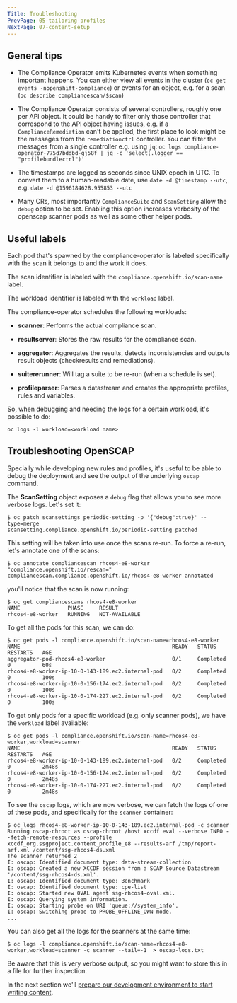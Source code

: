 ```yaml
---
Title: Troubleshooting
PrevPage: 05-tailoring-profiles
NextPage: 07-content-setup
---
```

General tips
------------

* The Compliance Operator emits Kubernetes events when something
  important happens. You can either view all events in the cluster (`oc get events
  -nopenshift-compliance`) or events for an object, e.g. for a scan
  (`oc describe compliancescan/$scan`)

* The Compliance Operator consists of several controllers, roughly
  one per API object. It could be handy to filter only those controller that correspond to
  the API object having issues, e.g. if a `ComplianceRemediation` can't be applied,
  the first place to look might be the messages from the `remediationctrl` controller.
  You can filter the messages from a single controller e.g. using `jq`:
  `oc logs compliance-operator-775d7bddbd-gj58f | jq -c 'select(.logger == "profilebundlectrl")' `

* The timestamps are logged as seconds since UNIX epoch in UTC. To convert
  them to a human-readable date, use
  `date -d @timestamp --utc`, e.g. `date -d @1596184628.955853 --utc`

* Many CRs, most importantly `ComplianceSuite` and `ScanSetting` allow
  the `debug` option to be set. Enabling this option increases verbosity
  of the openscap scanner pods as well as some other helper pods.

Useful labels
-------------

Each pod that's spawned by the compliance-operator is labeled specifically with
the scan it belongs to and the work it does.

The scan identifier is labeled with the `compliance.openshift.io/scan-name`
label.

The workload identifier is labeled with the `workload` label.

The compliance-operator schedules the following workloads:

* **scanner**: Performs the actual compliance scan.

* **resultserver**: Stores the raw results for the compliance scan.

* **aggregator**: Aggregates the results, detects inconsistencies and outputs
  result objects (checkresults and remediations).

* **suitererunner**: Will tag a suite to be re-run (when a schedule is set).

* **profileparser**: Parses a datastream and creates the appropriate profiles,
  rules and variables.

So, when debugging and needing the logs for a certain workload, it's possible
to do:

```
oc logs -l workload=<workload name>
```


Troubleshooting OpenSCAP
------------------------

Specially while developing new rules and profiles, it's useful to be able to debug the deployment
and see the output of the underlying `oscap` command.

The **ScanSetting** object exposes a `debug` flag that allows you to see more verbose logs.
Let's set it:

```
$ oc patch scansettings periodic-setting -p '{"debug":true}' --type=merge
scansetting.compliance.openshift.io/periodic-setting patched
```

This setting will be taken into use once the scans re-run. To force a re-run, let's
annotate one of the scans:

```
$ oc annotate compliancescan rhcos4-e8-worker "compliance.openshift.io/rescan="
compliancescan.compliance.openshift.io/rhcos4-e8-worker annotated
```

you'll notice that the scan is now running:

```
$ oc get compliancescans rhcos4-e8-worker
NAME               PHASE     RESULT
rhcos4-e8-worker   RUNNING   NOT-AVAILABLE
```

To get all the pods for this scan, we can do:

```
$ oc get pods -l compliance.openshift.io/scan-name=rhcos4-e8-worker
NAME                                                READY   STATUS      RESTARTS   AGE
aggregator-pod-rhcos4-e8-worker                     0/1     Completed   0          60s
rhcos4-e8-worker-ip-10-0-143-189.ec2.internal-pod   0/2     Completed   0          100s
rhcos4-e8-worker-ip-10-0-156-174.ec2.internal-pod   0/2     Completed   0          100s
rhcos4-e8-worker-ip-10-0-174-227.ec2.internal-pod   0/2     Completed   0          100s
```

To get only pods for a specific workload (e.g. only scanner pods), we have the `workload`
label available:

```
$ oc get pods -l compliance.openshift.io/scan-name=rhcos4-e8-worker,workload=scanner
NAME                                                READY   STATUS      RESTARTS   AGE
rhcos4-e8-worker-ip-10-0-143-189.ec2.internal-pod   0/2     Completed   0          2m48s
rhcos4-e8-worker-ip-10-0-156-174.ec2.internal-pod   0/2     Completed   0          2m48s
rhcos4-e8-worker-ip-10-0-174-227.ec2.internal-pod   0/2     Completed   0          2m48s
```

To see the `oscap` logs, which are now verbose, we can fetch the logs of one of these pods,
and specifically for the `scanner` container:

```
$ oc logs rhcos4-e8-worker-ip-10-0-143-189.ec2.internal-pod -c scanner
Running oscap-chroot as oscap-chroot /host xccdf eval --verbose INFO --fetch-remote-resources --profile xccdf_org.ssgproject.content_profile_e8 --results-arf /tmp/report-arf.xml /content/ssg-rhcos4-ds.xml
The scanner returned 2
I: oscap: Identified document type: data-stream-collection
I: oscap: Created a new XCCDF session from a SCAP Source Datastream '/content/ssg-rhcos4-ds.xml'.
I: oscap: Identified document type: Benchmark
I: oscap: Identified document type: cpe-list
I: oscap: Started new OVAL agent ssg-rhcos4-oval.xml.
I: oscap: Querying system information.
I: oscap: Starting probe on URI 'queue://system_info'.
I: oscap: Switching probe to PROBE_OFFLINE_OWN mode.
...
```

You can also get all the logs for the scanners at the same time:

```
$ oc logs -l compliance.openshift.io/scan-name=rhcos4-e8-worker,workload=scanner -c scanner --tail=-1  > oscap-logs.txt
```

Be aware that this is very verbose output, so you might want to store this in a file for further
inspection.

In the next section we'll [prepare our development environment to start
writing content](07-content-setup.md).